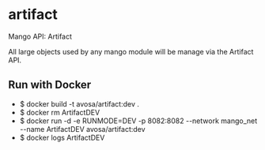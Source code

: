 # artifact
Mango API: Artifact

All large objects used by any mango module will be manage via the Artifact API.

## Run with Docker
* $ docker build -t avosa/artifact:dev .
* $ docker rm ArtifactDEV
* $ docker run -d -e RUNMODE=DEV -p 8082:8082 --network mango_net --name ArtifactDEV avosa/artifact:dev 
* $ docker logs ArtifactDEV
